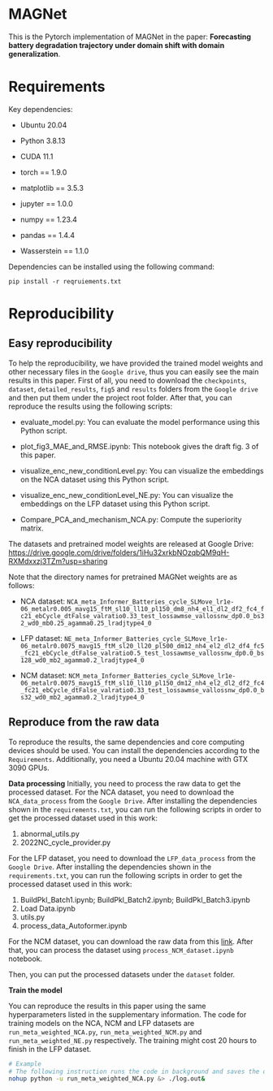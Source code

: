 # MAGNet

This is the Pytorch implementation of MAGNet in the paper: **Forecasting battery degradation trajectory under domain shift with domain generalization**.



# Requirements

Key dependencies:

- Ubuntu 20.04

- Python 3.8.13
- CUDA 11.1
- torch == 1.9.0
- matplotlib == 3.5.3
- jupyter == 1.0.0
- numpy == 1.23.4
- pandas == 1.4.4
- Wasserstein == 1.1.0

Dependencies can be installed using the following command:

```
pip install -r reqruiements.txt
```







# Reproducibility

## Easy reproducibility

To help the reproducibility, we have provided the trained model weights and other necessary files in the `Google drive`, thus you can easily see the main results in this paper. First of all, you need to download the `checkpoints`, `dataset`, `detailed_results`, `fig5` and `results`  folders from the `Google drive` and then put them under the project root folder. After that,  you can reproduce the results using the following scripts:

- evaluate_model.py: You can evaluate the model performance using this Python script.

- plot_fig3_MAE_and_RMSE.ipynb: This notebook gives the draft fig. 3 of this paper.

- visualize_enc_new_conditionLevel.py: You can visualize the embeddings on the NCA dataset using this Python script.

- visualize_enc_new_conditionLevel_NE.py: You can visualize the embeddings on the LFP dataset using this Python script.

- Compare_PCA_and_mechanism_NCA.py: Compute the superiority matrix.

  

The datasets and pretrained model weights are released at Google Drive: https://drive.google.com/drive/folders/1iHu32xrkbNOzqbQM9qH-RXMdxxzj3TZm?usp=sharing

Note that the directory names for pretrained MAGNet weights are as follows:

- NCA dataset: `NCA_meta_Informer_Batteries_cycle_SLMove_lr1e-06_metalr0.005_mavg15_ftM_sl10_ll10_pl150_dm8_nh4_el1_dl2_df2_fc4_fc21_ebCycle_dtFalse_valratio0.33_test_lossawmse_vallossnw_dp0.0_bs32_wd0_mb0.25_agamma0.25_lradjtype4_0`

- LFP dataset: `NE_meta_Informer_Batteries_cycle_SLMove_lr1e-06_metalr0.0075_mavg15_ftM_sl20_ll20_pl500_dm12_nh4_el2_dl2_df4_fc5_fc21_ebCycle_dtFalse_valratio0.5_test_lossawmse_vallossnw_dp0.0_bs128_wd0_mb2_agamma0.2_lradjtype4_0`

- NCM dataset: `NCM_meta_Informer_Batteries_cycle_SLMove_lr1e-06_metalr0.0075_mavg15_ftM_sl10_ll10_pl150_dm12_nh4_el2_dl2_df2_fc4_fc21_ebCycle_dtFalse_valratio0.33_test_lossawmse_vallossnw_dp0.0_bs32_wd0_mb2_agamma0.2_lradjtype4_0`

## Reproduce from the raw data

To reproduce the results, the same dependencies and core computing devices should be used. You can install the dependencies according to the `Requirements`. Additionally, you need a Ubuntu 20.04 machine with GTX 3090 GPUs. 

**Data processing**
Initially, you need to process the raw data to get the processed dataset. For the NCA dataset, you need to download the `NCA_data_process` from the `Google Drive`. After installing the dependencies shown in the `requirements.txt`, you can run the following scripts in order to get the processed dataset used in this work:

1. abnormal_utils.py
2. 2022NC_cycle_provider.py

For the LFP dataset, you need to download the `LFP_data_process` from the `Google Drive`.  After installing the dependencies shown in the `requirements.txt`,  you can run the following scripts in order to get the processed dataset used in this work:

1. BuildPkl_Batch1.ipynb; BuildPkl_Batch2.ipynb; BuildPkl_Batch3.ipynb
2. Load Data.ipynb
3. utils.py
4. process_data_Autoformer.ipynb

For the NCM dataset, you can download the raw data from this [link](https://deepblue.lib.umich.edu/data/concern/data_sets/5d86p0488). After that, you can process the dataset using `process_NCM_dataset.ipynb` notebook.

Then, you can put the processed datasets under the `dataset` folder.

**Train the model**

You can reproduce the results in this paper using the same hyperparameters listed in the supplementary information. The code for training models on the NCA, NCM and LFP datasets are `run_meta_weighted_NCA.py`, `run_meta_weighted_NCM.py` and `run_meta_weighted_NE.py` respectively. The training might cost 20 hours to finish in the LFP dataset.

```bash
# Example
# The following instruction runs the code in background and saves the ouput in the log.out file.
nohup python -u run_meta_weighted_NCA.py &> ./log.out&
```

